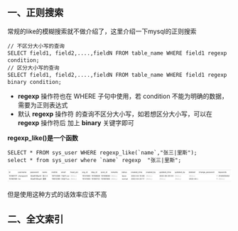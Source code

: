 ## 一、正则搜索

常规的like的模糊搜索就不做介绍了，这里介绍一下mysql的正则搜索

```mysql
// 不区分大小写的查询
SELECT field1, field2,....,fieldN FROM table_name WHERE field1 regexp condition;
// 区分大小写的查询
SELECT field1, field2,....,fieldN FROM table_name WHERE field1 regexp binary condition;
```

- **regexp** 操作符也在 WHERE 子句中使用，若 condition 不能为明确的数据，需要为正则表达式
- 默认 **regexp** 操作符 的查询不区分大小写，如若想区分大小写，可以在 **regexp** 操作符后 加上 **binary** 关键字即可

**regexp_like()是一个函数**

```mysql
SELECT * FROM sys_user WHERE regexp_like(`name`,"张三|里斯");
select * from sys_user where `name` regexp  "张三|里斯";
```

![image-20220726154659088](../../../assets/img/mysqllike-01.png)

但是使用这种方式的话效率应该不高

## 二、全文索引

